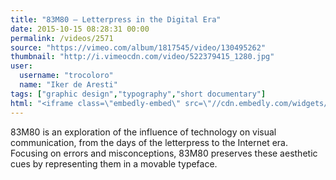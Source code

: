 ```yaml
---
title: "83M80 — Letterpress in the Digital Era"
date: 2015-10-15 08:28:31 00:00
permalink: /videos/2571
source: "https://vimeo.com/album/1817545/video/130495262"
thumbnail: "http://i.vimeocdn.com/video/522379415_1280.jpg"
user:
  username: "trocoloro"
  name: "Iker de Aresti"
tags: ["graphic design","typography","short documentary"]
html: "<iframe class=\"embedly-embed\" src=\"//cdn.embedly.com/widgets/media.html?src=https%3A%2F%2Fplayer.vimeo.com%2Fvideo%2F130495262&wmode=transparent&url=https%3A%2F%2Fvimeo.com%2F130495262&image=http%3A%2F%2Fi.vimeocdn.com%2Fvideo%2F522379415_1280.jpg&key=daaebf4d9cdd46779200162d0ca86e20&type=text%2Fhtml&schema=vimeo\" width=\"1280\" height=\"720\" scrolling=\"no\" frameborder=\"0\" allowfullscreen></iframe>"
---
```


83M80 is an exploration of the influence of technology on visual communication, from the days of the letterpress to the Internet era. Focusing on errors and misconceptions, 83M80 preserves these aesthetic cues by representing them in a movable typeface.